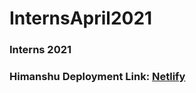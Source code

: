 # InternsApril2021

### Interns 2021
### Himanshu Deployment Link: [ Netlify ](https://flamboyant-payne-5cd134.netlify.app)



